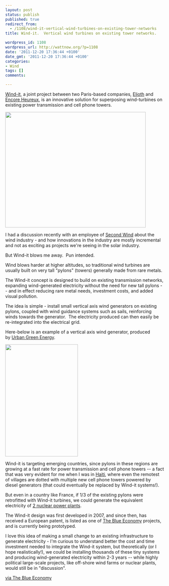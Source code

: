 ```yaml
---
layout: post
status: publish
published: true
redirect_from:
  - /1108/wind-it-vertical-wind-turbines-on-existing-tower-networks
title: Wind-it.  Vertical wind turbines on existing tower networks.

wordpress_id: 1108
wordpress_url: http://wattnow.org/?p=1108
date: '2011-12-20 17:36:44 +0100'
date_gmt: '2011-12-20 17:36:44 +0100'
categories:
- Wind
tags: []
comments:

---
```

<p><a href="http://elioth.com/en/2010/02/wind-it/">Wind-it</a>, a joint project between two Paris-based companies,&nbsp;<a href="http://elioth.com/">Elioth</a> and <a href="http://encoreheureux.org/">Encore Heureux</a>, is an innovative solution for superposing wind-turbines on existing power transmission and cell phone towers.</p>
<p><a href="http://elioth.com/en/2010/02/wind-it/"><img class="alignleft size-full wp-image-1109" title="wind-it" src="{{ 'assets/from-wordpress/uploads/2011/12/wind-it.png' | relative_url }}" alt="" width="445" height="366" /></a></p>
<p>I had a discussion recently with an employee of <a href="http://www.secondwind.com/index.html">Second Wind</a>&nbsp;about the wind industry - and how innovations in the industry are mostly incremental and not as exciting as projects we're seeing in the solar industry.</p>
<p>But Wind-it blows me away. &nbsp;Pun intended.</p>
<p>Wind blows harder at higher altitudes, so traditional wind turbines are usually built on very tall "pylons" (towers) generally made from rare metals.</p>
<p>The Wind-it concept is designed to build on existing transmission networks, expanding wind-generated electricity without the need for new tall pylons -- and in effect reducing rare metal needs, investment costs, and added visual pollution.</p>
<p>The idea is simple - install small vertical axis wind generators&nbsp;on existing pylons, coupled with wind guidance systems such as sails, reinforcing winds towards the generator. &nbsp;The electricity produced can then easily be re-integrated into the electrical grid.</p>
<p>Here-below is an example of a vertical axis wind generator, produced by&nbsp;<a href="http://www.urbangreenenergy.com/">Urban Green Energy</a>.</p>
<p><a href="http://www.ecohomemagazine.com/Images/Urban-Green-Energy_tcm14-705560.jpg"><img class="alignleft size-full wp-image-1110" title="UGE wind turbine" src="{{ 'assets/from-wordpress/uploads/2011/12/UGE-wind-turbine.jpg' | relative_url }}" alt="" width="230" height="355" /></a></p>
<p>Wind-it is targeting emerging countries, since pylons in these regions are growing at a fast rate for power transmission and cell phone towers -- a fact that was very evident for me when I was in <a title="NOKERO and En&egrave;ji Pw&ograve;p. Bringing solar-powered light to rural Haiti." href="http://wattnow.org/661/nokero-and-eneji-pwop-bringing-solar-light-to-rural-haiti">Haiti</a>, where even the remotest of villages are dotted with multiple new cell phone towers powered by diesel generators (that could eventually be replaced by Wind-it systems!).</p>
<p>But even in a country like France, if 1/3 of the existing pylons were retrofitted with Wind-it turbines, we could generate the equivalent electricity of <a href="http://elioth.com/en/2010/02/wind-it/">2 nuclear power plants</a>.</p>
<p>The Wind-it design was first developed in 2007, and since then, has received a European patent, is listed as one of <a title="The Blue Economy.  A new way of designing business." href="http://wattnow.org/898/the-blue-economy-a-new-way-of-designing-business">The Blue Economy</a> projects, and is currently being prototyped.</p>
<p>I love this idea of making a small change to an existing infrastructure to generate electricity - I'm curious to understand better the cost and time investment needed to integrate the Wind-it system, but theoretically (or I hope realistically!), we could be installing thousands of these tiny systems and producing wind-generated electricity within 2-3 years -- while highly political large-scale projects, like off-shore wind farms or nuclear plants, would still be in "discussion".</p>
<p><a href="http://www.community.blueeconomy.de/m/news/view/Wind-Energy-without-new-Pylons">via The Blue Economy</a></p>
